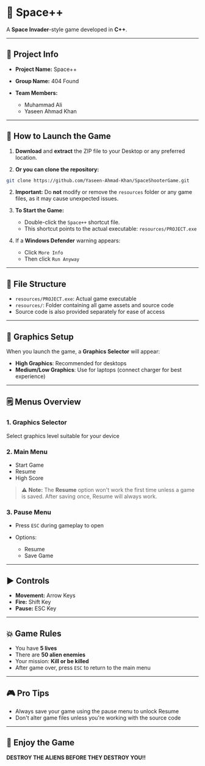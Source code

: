 # 🚀 Space++

A **Space Invader**-style game developed in **C++**.

---

## 📅 Project Info

* **Project Name:** Space++
* **Group Name:** 404 Found
* **Team Members:**

  * Muhammad Ali
  * Yaseen Ahmad Khan

---

## 🚚 How to Launch the Game

1. **Download** and **extract** the ZIP file to your Desktop or any preferred location.

2. **Or you can clone the repository:**

```bash
git clone https://github.com/Yaseen-Ahmad-Khan/SpaceShooterGame.git
```

2. **Important:** Do **not** modify or remove the `resources` folder or any game files, as it may cause unexpected issues.

3. **To Start the Game:**

   * Double-click the `Space++` shortcut file.
   * This shortcut points to the actual executable: `resources/PROJECT.exe`

4. If a **Windows Defender** warning appears:

   * Click `More Info`
   * Then click `Run Anyway`

---

## 📁 File Structure

* `resources/PROJECT.exe`: Actual game executable
* `resources/`: Folder containing all game assets and source code
* Source code is also provided separately for ease of access

---

## 🔮 Graphics Setup

When you launch the game, a **Graphics Selector** will appear:

* **High Graphics**: Recommended for desktops
* **Medium/Low Graphics**: Use for laptops (connect charger for best experience)

---

## 🗒️ Menus Overview

### 1. Graphics Selector

Select graphics level suitable for your device

### 2. Main Menu

* Start Game
* Resume
* High Score

> ⚠️ **Note:** The **Resume** option won't work the first time unless a game is saved. After saving once, Resume will always work.

### 3. Pause Menu

* Press `ESC` during gameplay to open
* Options:

  * Resume
  * Save Game

---

## ▶️ Controls

* **Movement:** Arrow Keys
* **Fire:** Shift Key
* **Pause:** ESC Key

---

## 💥 Game Rules

* You have **5 lives**
* There are **50 alien enemies**
* Your mission: **Kill or be killed**
* After game over, press `ESC` to return to the main menu

---

## 🎮 Pro Tips

* Always save your game using the pause menu to unlock Resume
* Don't alter game files unless you're working with the source code

---

## 🌌 Enjoy the Game

**DESTROY THE ALIENS BEFORE THEY DESTROY YOU!!**
